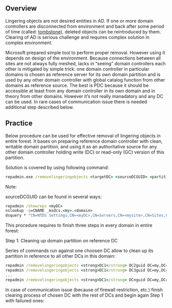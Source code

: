 ## Overview

Lingering objects are not desired entities in AD. If one or more domain controllers are disconnected from environment and back after some period of time (called: [tombstone](http://technet.microsoft.com/pl-pl/library/cc784932%28v=ws.10%29.aspx)), deleted objects can be reintroduced by them. Clearing of AD is serious challenge and requires complex solution in complex environment.

Microsoft prepared simple tool to perform proper removal. However using it depends on design of the environment. Because connections between all sites are not always fully meshed, lacks in “seeing” domain controllers each other is mitigated by simple trick: one domain controller in particular domains is chosen as reference server for its own domain partition and is used by any other domain controller with global catalog function from other domains as reference source. The best is PDC because it should be accessible at least from any domain controller in its own domain and in theory from other domains. However it’s not really manadatory and any DC can be used. In rare cases of communication issue there is needed additional step described below.

## Practice

Below procedure can be used for effective removal of lingering objects in entire forest. It bases on preparing reference domain controller with clean, writable domain partition, and using it as an authoritative source for any other domain controller holding write (DC) or read-only (GC) version of this partition.

Solution is covered by using following command:

```cmd
repadmin.exe /removelingeringobjects <targetDC> <sourceDCGUID> <partitionDN> | /advisory_mode
```

Note:

sourceDCGUID can be found in several ways:

```cmd
repadmin /showreps <myDC>
nslookup -q=CNAME _msdcs.<my>.<domain>
dsquery * "CN=NTDS Settings,CN=<myDC>,CN=Servers,CN=<mysite>,CN=Sites,CN=Configuration,DC=<my>,DC=<domain>" -scope base -attr objectGuid
```

This procedure requires to finish three steps in every domain in entire forest:

Step 1: Cleaning up domain partition on reference DC

Series of commands run against one choosen DC allow to clean up its partition in reference to all other DCs in this domain:

```cmd
repadmin /removelingeringobjects <strong>DC1</strong> DC2guid DC=my,DC=domain
repadmin /removelingeringobjects <strong>DC1</strong> DC3guid DC=my,DC=domain
...
repadmin /removelingeringobjects <strong>DC1</strong> DCnguid DC=my,DC=domain
```

In case of communication issue (because of firewall restriction, etc.) finish clearing process of chosen DC with the rest of DCs and begin again Step 1 with failured ones:

